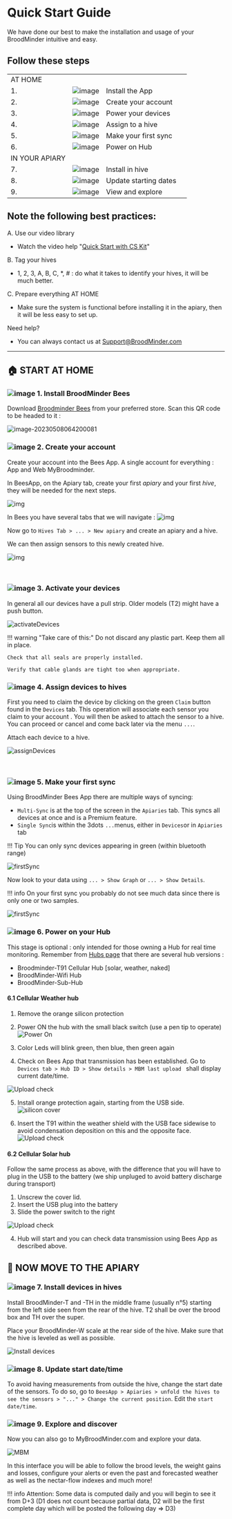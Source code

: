 # Quick Start Guide

We have done our best to make the installation and usage of your BroodMinder intuitive and easy. 

## Follow these steps


| | |  | |
| -- | -- | -- | -- |
| AT HOME   |  | | 
| 1. | ![image](./20_quick_start_guide.assets/icons/30px/001.png)  | Install the App | 
| 2. | ![image](./20_quick_start_guide.assets/icons/30px/002.png)  | Create your account | 
| 3. | ![image](./20_quick_start_guide.assets/icons/30px/003.png)  | Power your devices | 
| 4. | ![image](./20_quick_start_guide.assets/icons/30px/004.png)  | Assign to a hive | 
| 5. | ![image](./20_quick_start_guide.assets/icons/30px/005.png)  | Make your first sync | 
| 6. | ![image](./20_quick_start_guide.assets/icons/30px/006.png)  | Power on Hub | 
| IN YOUR APIARY  |  | | 
| 7. | ![image](./20_quick_start_guide.assets/icons/30px/007.png)  | Install in hive | 
| 8. | ![image](./20_quick_start_guide.assets/icons/30px/008.png)  | Update starting dates | 
| 9. | ![image](./20_quick_start_guide.assets/icons/30px/009.png)  | View and explore | 




## Note the following best practices:

A. Use our video library

- Watch the video help "[Quick Start with CS Kit](https://youtu.be/6WicH4_l2FQ)"

B. Tag your hives

- 1, 2, 3, A, B, C, *, # : do what it takes to identify your hives, it will be much better.

C. Prepare everything AT HOME

- Make sure the system is functional before installing it in the apiary, then it will be less easy to set up.


Need help?

- You can always contact us at [Support@BroodMinder.com](mailto:Support@BroodMinder.com)

-----


## 🏠 START AT HOME
### ![image](./20_quick_start_guide.assets/icons/30px/001.png) 1. Install BroodMinder Bees

Download [Broodminder Bees](https://mybroodminder.com/beesapp) from your preferred store. Scan this QR code to be headed to it :

![image-20230508064200081](./20_quick_start_guide.assets/beesApp_QRcode.png)

### ![image](./20_quick_start_guide.assets/icons/30px/002.png) 2. Create your account

Create your account into the Bees App. A single account for everything : App and Web MyBroodminder.

In BeesApp, on the Apiary tab, create your first *apiary* and your first *hive*, they will be needed for the next steps.

![img](./20_quick_start_guide.assets/beesApp_Welcome300.png)


In Bees you have several tabs that we will navigate :
![img](./20_quick_start_guide.assets/beesApp_Tabs500.png)


Now go to `Hives Tab > ... > New apiary` and create an apiary and a hive.

We can then assign sensors to this newly created hive.


![img](./20_quick_start_guide.assets/beesApp_Apiaries300.png)

<br>

### ![image](./20_quick_start_guide.assets/icons/30px/003.png) 3. Activate your devices
In general all our devices have a pull strip.
Older models (T2) might have a push button.

![activateDevices](./20_quick_start_guide.assets/activateDevices600.png)

!!! warning "Take care of this:"
    Do not discard any plastic part. Keep them all in place.
    
    Check that all seals are properly installed.
    
    Verify that cable glands are tight too when appropriate.



### ![image](./20_quick_start_guide.assets/icons/30px/004.png) 4. Assign devices to hives

First you need to claim the device by clicking on the green `Claim` button found in the `Devices` tab. This operation will associate each sensor you claim to your account . 
You will then be asked to attach the sensor to a hive. You can proceed or cancel and come back later via the menu `...`. 

Attach each device to a hive. 

![assignDevices](./20_quick_start_guide.assets/beesApp_ClaimDevice300.png)

<br>




### ![image](./20_quick_start_guide.assets/icons/30px/005.png) 5. Make your first sync

Using BroodMinder Bees App there are multiple ways of syncing: 

- `Multi-Sync` is at the top of the screen in the `Apiaries` tab. This syncs all devices at once and is a Premium feature.
- `Single Sync`is within the 3dots `...`menus, either in `Devices`or in `Apiaries` tab

!!! Tip
    You can only sync devices appearing in green (within bluetooth range)

![firstSync](./20_quick_start_guide.assets/firstSyncA.png)

Now look to your data using `... > Show Graph` or `... > Show Details`.

!!! info
    On your first sync you probably do not see much data since there is only one or two samples.

![firstSync](./20_quick_start_guide.assets/firstSyncB.png)



### ![image](./20_quick_start_guide.assets/icons/30px/005.png) 6. Power on your Hub

This stage is optional : only intended for those owning a Hub for real time monitoring.
Remember from [Hubs page](./60_hubs/) that there are several hub versions : 

- Broodminder-T91 Cellular Hub [solar, weather, naked]
- BroodMinder-Wifi Hub
- BroodMinder-Sub-Hub

#### 6.1 Cellular Weather hub
1. Remove the orange silicon protection
2. Power ON the hub with the small black switch (use a pen tip to operate)
![Power On](./20_quick_start_guide.assets/T91_powerOn.png)

3. Color Leds will blink green, then blue, then green again
4. Check on Bees App that transmission has been established. Go to `Devices tab > Hub ID > Show details > MBM last upload ` shall display current date/time.

![Upload check](./20_quick_start_guide.assets/T91_onBeesApp.jpg)

5. Install orange protection again, starting from the USB side.
![silicon cover](./20_quick_start_guide.assets/T91_folding.png)

6. Insert the T91 within the weather shield with the USB face sidewise to avoid condensation deposition on this and the opposite face.
![Upload check](./20_quick_start_guide.assets/T91_inweathershield.png)

#### 6.2 Cellular Solar hub
Follow the same process as above, with the difference that you will have to plug in the USB to the battery (we ship unpluged to avoid battery discharge during transport)

1. Unscrew the cover lid.
2. Insert the USB plug into the battery
3. Slide the power switch to the right

![Upload check](./20_quick_start_guide.assets/T91_solar.png)

4. Hub will start and you can check data transmission using Bees App as described above.


## 🐝 NOW MOVE TO THE APIARY

### ![image](./20_quick_start_guide.assets/icons/30px/006.png) 7. Install devices in hives

Install BroodMinder-T and -TH in the middle frame (usually n°5) starting from the left side seen from the rear of the hive. T2 shall be over the brood box and TH over the super.

Place your BroodMinder-W scale at the rear side of the hive. Make sure that the hive is leveled as well as possible. 

![Install devices](./20_quick_start_guide.assets/installDevicesInHive.png)

### ![image](./20_quick_start_guide.assets/icons/30px/007.png) 8. Update start date/time

To avoid having measurements from outside the hive, change the start date of the sensors.
To do so, go to `BeesApp > Apiaries > unfold the hives to see the sensors > "..." > Change the current position`. 
Edit the `start date/time`.

### ![image](./20_quick_start_guide.assets/icons/30px/008.png) 9. Explore and discover

Now you can also go to MyBroodMinder.com and explore your data.

![MBM](./10_intro.assets/image-20230407155319801.png)


In this interface you will be able to follow the brood levels, the weight gains and losses, configure your alerts or even the past and forecasted weather as well as the nectar-flow indexes  and much more!

!!! info
    Attention: Some data is computed daily and you will begin to see it from D+3 (D1 does not count because partial data, D2 will be the first complete day which will be posted the following day => D3)
















